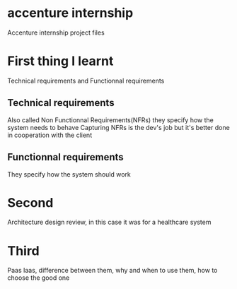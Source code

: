 # accenture internship
 Accenture internship project files

# First thing I learnt
Technical requirements and Functionnal requirements
## Technical requirements
Also called Non Functionnal Requirements(NFRs) they specify how the system needs to behave
Capturing NFRs is the dev's job but it's better done in cooperation with the client 
## Functionnal requirements
They specify how the system should work

# Second  
Architecture design review, in this case it was for a healthcare system

# Third 
Paas Iaas, difference between them, why and when to use them, how to choose the good one